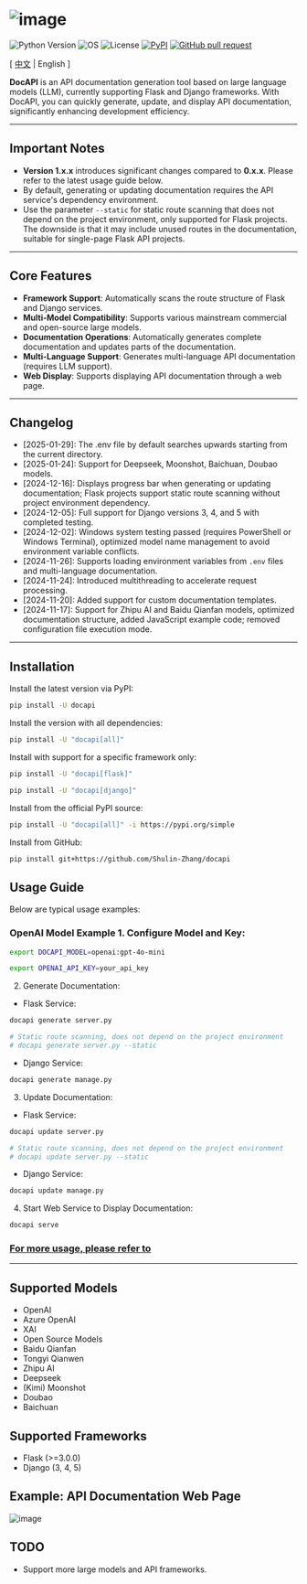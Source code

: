 # ![image](assets/logo.png)

![Python Version](https://img.shields.io/badge/python-3.8+-aff.svg)
![OS](https://img.shields.io/badge/os-windows%20|%20linux%20|%20macos-blue)
![License](https://img.shields.io/badge/license-Apache%202-dfd.svg)
[![PyPI](https://img.shields.io/pypi/v/docapi)](https://pypi.org/project/docapi/)
[![GitHub pull request](https://img.shields.io/badge/PRs-welcome-blue)](https://github.com/Shulin-Zhang/docapi/pulls)

\[ [中文](README_zh.md) | English \]

**DocAPI** is an API documentation generation tool based on large language models (LLM), currently supporting Flask and Django frameworks. With DocAPI, you can quickly generate, update, and display API documentation, significantly enhancing development efficiency.

---

## Important Notes

- **Version 1.x.x** introduces significant changes compared to **0.x.x**. Please refer to the latest usage guide below.
- By default, generating or updating documentation requires the API service's dependency environment.
- Use the parameter `--static` for static route scanning that does not depend on the project environment, only supported for Flask projects. The downside is that it may include unused routes in the documentation, suitable for single-page Flask API projects.

---

## Core Features

- **Framework Support**: Automatically scans the route structure of Flask and Django services.
- **Multi-Model Compatibility**: Supports various mainstream commercial and open-source large models.
- **Documentation Operations**: Automatically generates complete documentation and updates parts of the documentation.
- **Multi-Language Support**: Generates multi-language API documentation (requires LLM support).
- **Web Display**: Supports displaying API documentation through a web page.

---

## Changelog

- [2025-01-29]: The .env file by default searches upwards starting from the current directory.
- [2025-01-24]: Support for Deepseek, Moonshot, Baichuan, Doubao models.
- [2024-12-16]: Displays progress bar when generating or updating documentation; Flask projects support static route scanning without project environment dependency.
- [2024-12-05]: Full support for Django versions 3, 4, and 5 with completed testing.
- [2024-12-02]: Windows system testing passed (requires PowerShell or Windows Terminal), optimized model name management to avoid environment variable conflicts.
- [2024-11-26]: Supports loading environment variables from `.env` files and multi-language documentation.
- [2024-11-24]: Introduced multithreading to accelerate request processing.
- [2024-11-20]: Added support for custom documentation templates.
- [2024-11-17]: Support for Zhipu AI and Baidu Qianfan models, optimized documentation structure, added JavaScript example code; removed configuration file execution mode.

---

## Installation

Install the latest version via PyPI:

```bash
pip install -U docapi
```

Install the version with all dependencies:

```bash
pip install -U "docapi[all]"
```

Install with support for a specific framework only:

```bash
pip install -U "docapi[flask]"
```

```bash
pip install -U "docapi[django]"
```

Install from the official PyPI source:

```bash
pip install -U "docapi[all]" -i https://pypi.org/simple
```

Install from GitHub:

```bash
pip install git+https://github.com/Shulin-Zhang/docapi
 ```

## Usage Guide
Below are typical usage examples:

### OpenAI Model Example 1. Configure Model and Key:
```bash
export DOCAPI_MODEL=openai:gpt-4o-mini

export OPENAI_API_KEY=your_api_key
 ```
 2. Generate Documentation:
- Flask Service:
```bash
docapi generate server.py

# Static route scanning, does not depend on the project environment
# docapi generate server.py --static
```

- Django Service:
```bash
docapi generate manage.py
 ```
 3. Update Documentation:
- Flask Service:
```bash
docapi update server.py

# Static route scanning, does not depend on the project environment
# docapi update server.py --static
 ```

- Django Service:
```bash
docapi update manage.py
 ```
 4. Start Web Service to Display Documentation:
```bash
docapi serve
 ```

### [For more usage, please refer to](USAGE.md)

---

## Supported Models
- OpenAI
- Azure OpenAI
- XAI
- Open Source Models
- Baidu Qianfan
- Tongyi Qianwen
- Zhipu AI
- Deepseek
- (Kimi) Moonshot
- Doubao
- Baichuan

## Supported Frameworks
- Flask (>=3.0.0)
- Django (3, 4, 5)

## Example: API Documentation Web Page
![image](assets/example1.png)

## TODO
- Support more large models and API frameworks.
